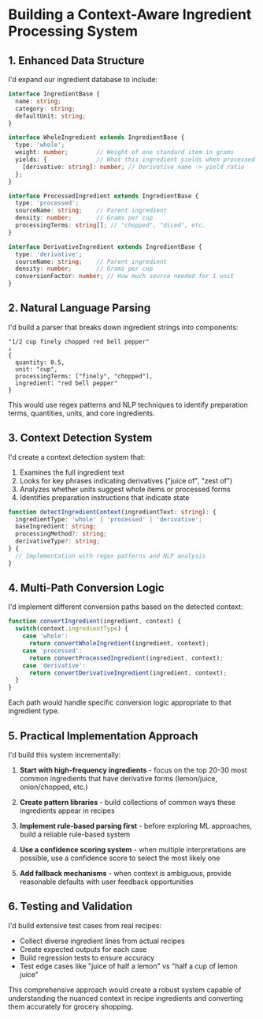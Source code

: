 # Building a Context-Aware Ingredient Processing System

## 1. Enhanced Data Structure

I'd expand our ingredient database to include:

```typescript
interface IngredientBase {
  name: string;
  category: string;
  defaultUnit: string;
}

interface WholeIngredient extends IngredientBase {
  type: 'whole';
  weight: number;        // Weight of one standard item in grams
  yields: {              // What this ingredient yields when processed
    [derivative: string]: number; // Derivative name -> yield ratio
  };
}

interface ProcessedIngredient extends IngredientBase {
  type: 'processed';
  sourceName: string;    // Parent ingredient
  density: number;       // Grams per cup
  processingTerms: string[]; // "chopped", "diced", etc.
}

interface DerivativeIngredient extends IngredientBase {
  type: 'derivative'; 
  sourceName: string;    // Parent ingredient
  density: number;       // Grams per cup
  conversionFactor: number; // How much source needed for 1 unit
}
```

## 2. Natural Language Parsing

I'd build a parser that breaks down ingredient strings into components:

```
"1/2 cup finely chopped red bell pepper"
↓
{
  quantity: 0.5,
  unit: "cup",
  processingTerms: ["finely", "chopped"],
  ingredient: "red bell pepper"
}
```

This would use regex patterns and NLP techniques to identify preparation terms, quantities, units, and core ingredients.

## 3. Context Detection System

I'd create a context detection system that:

1. Examines the full ingredient text
2. Looks for key phrases indicating derivatives ("juice of", "zest of")
3. Analyzes whether units suggest whole items or processed forms
4. Identifies preparation instructions that indicate state

```typescript
function detectIngredientContext(ingredientText: string): {
  ingredientType: 'whole' | 'processed' | 'derivative';
  baseIngredient: string;
  processingMethod?: string;
  derivativeType?: string;
} {
  // Implementation with regex patterns and NLP analysis
}
```

## 4. Multi-Path Conversion Logic

I'd implement different conversion paths based on the detected context:

```typescript
function convertIngredient(ingredient, context) {
  switch(context.ingredientType) {
    case 'whole':
      return convertWholeIngredient(ingredient, context);
    case 'processed':
      return convertProcessedIngredient(ingredient, context);
    case 'derivative':
      return convertDerivativeIngredient(ingredient, context);
  }
}
```

Each path would handle specific conversion logic appropriate to that ingredient type.

## 5. Practical Implementation Approach

I'd build this system incrementally:

1. **Start with high-frequency ingredients** - focus on the top 20-30 most common ingredients that have derivative forms (lemon/juice, onion/chopped, etc.)

2. **Create pattern libraries** - build collections of common ways these ingredients appear in recipes

3. **Implement rule-based parsing first** - before exploring ML approaches, build a reliable rule-based system

4. **Use a confidence scoring system** - when multiple interpretations are possible, use a confidence score to select the most likely one

5. **Add fallback mechanisms** - when context is ambiguous, provide reasonable defaults with user feedback opportunities

## 6. Testing and Validation

I'd build extensive test cases from real recipes:

- Collect diverse ingredient lines from actual recipes
- Create expected outputs for each case
- Build regression tests to ensure accuracy
- Test edge cases like "juice of half a lemon" vs "half a cup of lemon juice"

This comprehensive approach would create a robust system capable of understanding the nuanced context in recipe ingredients and converting them accurately for grocery shopping. 